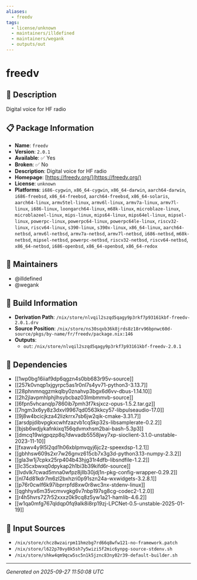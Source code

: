 ```yaml
---
aliases:
  - freedv
tags:
  - license/unknown
  - maintainers/illdefined
  - maintainers/wegank
  - outputs/out
---
```


# freedv

## 📝 Description

Digital voice for HF radio

## 📋 Package Information

- **Name**: `freedv`
- **Version**: `2.0.1`
- **Available**: ✅ Yes
- **Broken**: ✅ No
- **Description**: Digital voice for HF radio
- **Homepage**: [https://freedv.org/](https://freedv.org/)
- **License**: `unknown`
- **Platforms**: `i686-cygwin`, `x86_64-cygwin`, `x86_64-darwin`, `aarch64-darwin`, `i686-freebsd`, `x86_64-freebsd`, `aarch64-freebsd`, `x86_64-solaris`, `aarch64-linux`, `armv5tel-linux`, `armv6l-linux`, `armv7a-linux`, `armv7l-linux`, `i686-linux`, `loongarch64-linux`, `m68k-linux`, `microblaze-linux`, `microblazeel-linux`, `mips-linux`, `mips64-linux`, `mips64el-linux`, `mipsel-linux`, `powerpc-linux`, `powerpc64-linux`, `powerpc64le-linux`, `riscv32-linux`, `riscv64-linux`, `s390-linux`, `s390x-linux`, `x86_64-linux`, `aarch64-netbsd`, `armv6l-netbsd`, `armv7a-netbsd`, `armv7l-netbsd`, `i686-netbsd`, `m68k-netbsd`, `mipsel-netbsd`, `powerpc-netbsd`, `riscv32-netbsd`, `riscv64-netbsd`, `x86_64-netbsd`, `i686-openbsd`, `x86_64-openbsd`, `x86_64-redox`
## 👥 Maintainers

- @illdefined
- @wegank


## 🔧 Build Information

- **Derivation Path**: `/nix/store/nlvqil2szqd5qagy9p3rkf7p93161kbf-freedv-2.0.1.drv`
- **Source Position**: `/nix/store/ns30sqxb36k8jrds8z18rv96bpnwc60d-source/pkgs/by-name/fr/freedv/package.nix:146`
- **Outputs**:
  - `out`:  `/nix/store/nlvqil2szqd5qagy9p3rkf7p93161kbf-freedv-2.0.1`

## 🔗 Dependencies

- [[1wp0bg16iiaf9dp6qgzn4s0bb683r95v-source]]
- [[257k0vnqp1xjgyrpc5as1r0nl7s4yv71-python3-3.13.7]]
- [[28phnmnqgzmkqlby0znahvp3bgx6d6vv-dbus-1.14.10]]
- [[2h2jlavpmhlphjlhsybcbaz03lmbmmvb-source]]
- [[6fpn5vhcanqlp7860ib7pmh3f7ksjxcz-opus-1.5.2.tar.gz]]
- [[7ngm3x6yy8z3dxvl9967qd0563kkcy57-libpulseaudio-17.0]]
- [[9j8w4bcicjkza42lizkrrx7sb6jw2qik-cmake-3.31.7]]
- [[arsdpjdibvpgkxcwhfzazvb1cq5kp32s-libsamplerate-0.2.2]]
- [[bjsb6wdjykafnkixq156qdvmxhsm2bai-bash-5.3p3]]
- [[dmcq19wigpqzp8q7dwvadb5558jwy7xp-sioclient-3.1.0-unstable-2023-11-10]]
- [[fxawv4y9l5l2qd1h06xblpmvqyj6jc2z-speexdsp-1.2.1]]
- [[gbhhsw609s2xr7w26gnvz615cb7x3g3d-python3.13-numpy-2.3.2]]
- [[gla3w1j7cpkx25rp404b43hjg31r4dfb-libsndfile-1.2.2]]
- [[lc35cxbwxq0dpykap2h1bi3b39kifd6r-source]]
- [[lvdvlk7cwad5mna0wfpz8jllb30jdj1n-pkg-config-wrapper-0.29.2]]
- [[nl74d81kdr7m6zl2bxhzri0p91szn24a-wxwidgets-3.2.8.1]]
- [[p76r0cwlf6k97ibprrpfd8xw0r8wc3nx-stdenv-linux]]
- [[qghhyx6m35vcmvvgkg6v7nbp197sg8cg-codec2-1.2.0]]
- [[r4h5hvrs727r52xxxz0k9cq8z5yw1a21-hamlib-4.6.2]]
- [[w1qa0mfg767qldqp0fq9alk8i8rp19zj-LPCNet-0.5-unstable-2025-01-19]]

## 📁 Input Sources

- `/nix/store/chcz8wzairpm11hmzbg7rd66q8wfw121-no-framework.patch`
- `/nix/store/l622p70vy8k5sh7y5wizi5f2mic6ynpg-source-stdenv.sh`
- `/nix/store/shkw4qm9qcw5sc5n1k5jznc83ny02r39-default-builder.sh`

---
*Generated on 2025-09-27 11:50:08 UTC*
